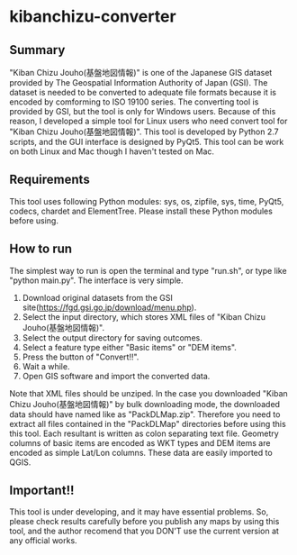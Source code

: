 # kibanchizu-converter

## Summary
"Kiban Chizu Jouho(基盤地図情報)" is one of the Japanese GIS dataset provided by The Geospatial Information Authority of Japan (GSI). The dataset is needed to be converted to adequate file formats because it is encoded by comforming to ISO 19100 series. The converting tool is provided by GSI, but the tool is only for Windows users. Because of this reason, I developed a simple tool for Linux users who need convert tool for "Kiban Chizu Jouho(基盤地図情報)". This tool is developed by Python 2.7 scripts, and the GUI interface is designed by PyQt5. This tool can be work on both Linux and Mac though I haven't tested on Mac. 

## Requirements
This tool uses following Python modules: sys, os, zipfile, sys, time, PyQt5, codecs, chardet and ElementTree. Please install these Python modules before using. 

## How to run
The simplest way to run is open the terminal and type "run.sh", or type like "python main.py". The interface is very simple. 

1. Download original datasets from the GSI site(https://fgd.gsi.go.jp/download/menu.php).
2. Select the input directory, which stores XML files of "Kiban Chizu Jouho(基盤地図情報)". 
3. Select the output directory for saving outcomes.
4. Select a feature type either "Basic items" or "DEM items".
5. Press the button of "Convert!!".
6. Wait a while.
7. Open GIS software and import the converted data.

Note that XML files should be unziped. In the case you downloaded "Kiban Chizu Jouho(基盤地図情報)" by bulk downloading mode, the downloaded data should have named like as "PackDLMap.zip". Therefore you need to extract all files contained in the "PackDLMap" directories before using this this tool.
Each resultant is written as colon separating text file. Geometry columns of basic items are encoded as WKT types and DEM items are encoded as simple Lat/Lon columns. These data are easily imported to QGIS.

## Important!!
This tool is under developing, and it may have essential problems. So, please check results carefully before you publish any maps by using this tool, and the author recomend that you DON'T use the current version at any official works.
